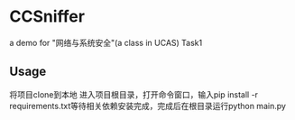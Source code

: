 # CCSniffer
a demo for "网络与系统安全"(a class in UCAS) Task1
## Usage
将项目clone到本地
进入项目根目录，打开命令窗口，输入pip install -r requirements.txt等待相关依赖安装完成，完成后在根目录运行python main.py


